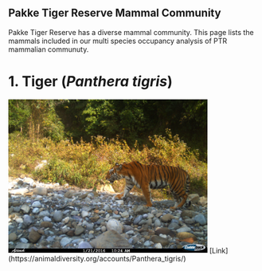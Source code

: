 ## Pakke Tiger Reserve Mammal Community

Pakke Tiger Reserve has a diverse mammal community. This page lists the mammals included in our multi species occupancy analysis of PTR mammalian communuty. 


# 1. Tiger (_Panthera tigris_)
 <img src="tiger.jpg" alt="Tiger" width="400"/>
 [Link](https://animaldiversity.org/accounts/Panthera_tigris/) 

